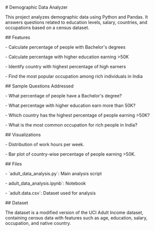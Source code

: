 \# Demographic Data Analyzer

This project analyzes demographic data using Python and Pandas. It answers questions related to education levels, salary, countries, and occupations based on a census dataset.

\## Features

\- Calculate percentage of people with Bachelor's degrees

\- Calculate percentage with higher education earning >50K

\- Identify country with highest percentage of high earners

\- Find the most popular occupation among rich individuals in India

\## Sample Questions Addressed

\- What percentage of people have a Bachelor's degree?

\- What percentage with higher education earn more than 50K?

\- Which country has the highest percentage of people earning >50K?

\- What is the most common occupation for rich people in India?

\## Visualizations

\- Distribution of work hours per week.

\- Bar plot of country-wise percentage of people earning >50K.

\## Files

\- \`adult\_data\_analysis.py\`: Main analysis script

\- adult\_data\_analysis.ipynb\`: Notebook

\- \`adult.data.csv\`: Dataset used for analysis

\## Dataset

The dataset is a modified version of the UCI Adult Income dataset, containing census data with features such as age, education, salary, occupation, and native country.